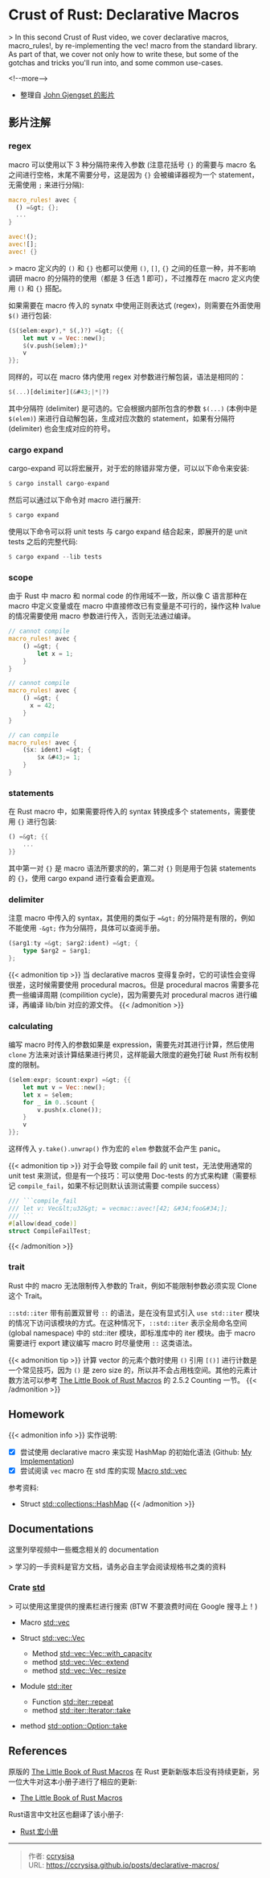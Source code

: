 # Crust of Rust: Declarative Macros


&gt; In this second Crust of Rust video, we cover declarative macros, macro_rules!, by re-implementing the vec! macro from the standard library. As part of that, we cover not only how to write these, but some of the gotchas and tricks you&#39;ll run into, and some common use-cases.

&lt;!--more--&gt;

- 整理自 [John Gjengset 的影片](https://www.youtube.com/watch?v=q6paRBbLgNw)

## 影片注解

### regex

macro 可以使用以下 3 种分隔符来传入参数 (注意花括号 `{}` 的需要与 macro 名之间进行空格，末尾不需要分号，这是因为 `{}` 会被编译器视为一个 statement，无需使用 `;` 来进行分隔):

```rs
macro_rules! avec {
  () =&gt; {};
  ...
}

avec!();
avec![];
avec! {}
```

&gt; macro 定义内的 `()` 和 `{}` 也都可以使用 `()`, `[]`, `{}` 之间的任意一种，并不影响调研 macro 的分隔符的使用（都是 3 任选 1 即可），不过推荐在 macro 定义内使用 `()` 和 `{}` 搭配。

如果需要在 macro 传入的 synatx 中使用正则表达式 (regex)，则需要在外面使用 `$()` 进行包装: 

```rs
($($elem:expr),* $(,)?) =&gt; {{
    let mut v = Vec::new();
    $(v.push($elem);)*
    v
}};
```

同样的，可以在 macro 体内使用 regex 对参数进行解包装，语法是相同的：

```rs
$(...)[delimiter](&#43;|*|?)
```

其中分隔符 (delimiter) 是可选的。它会根据内部所包含的参数 `$(...)` (本例中是 `$(elem)`) 来进行自动解包装，生成对应次数的 statement，如果有分隔符 (delimiter) 也会生成对应的符号。

### cargo expand

cargo-expand 可以将宏展开，对于宏的除错非常方便，可以以下命令来安装:

```rs
$ cargo install cargo-expand
```

然后可以通过以下命令对 macro 进行展开:

```rs
$ cargo expand
```

使用以下命令可以将 unit tests 与 cargo expand 结合起来，即展开的是 unit tests 之后的完整代码:

```rs
$ cargo expand --lib tests
```

### scope

由于 Rust 中 macro 和 normal code 的作用域不一致，所以像 C 语言那种在 macro 中定义变量或在 macro 中直接修改已有变量是不可行的，操作这种 lvalue 的情况需要使用 macro 参数进行传入，否则无法通过编译。

```rs
// cannot compile
macro_rules! avec {
    () =&gt; {
        let x = 1;
    }
}

// cannot compile
macro_rules! avec {
    () =&gt; {
      x = 42;
    }
}

// can compile
macro_rules! avec {
    ($x: ident) =&gt; {
        $x &#43;= 1;
    }
}
```

### statements

在 Rust macro 中，如果需要将传入的 syntax 转换成多个 statements，需要使用 `{}` 进行包装:

```rs
() =&gt; {{
    ...
}}
```

其中第一对 `{}` 是 macro 语法所要求的的，第二对 `{}` 则是用于包装 statements 的 `{}`，使用 cargo expand 进行查看会更直观。

### delimiter

注意 macro 中传入的 syntax，其使用的类似于 `=&gt;` 的分隔符是有限的，例如不能使用 `-&gt;` 作为分隔符，具体可以查阅手册。

```rs
($arg1:ty =&gt; $arg2:ident) =&gt; {
    type $arg2 = $arg1;
};
```

{{&lt; admonition tip &gt;}}
当 declarative macros 变得复杂时，它的可读性会变得很差，这时候需要使用 procedural macros。但是 procedural macros 需要多花费一些编译周期 (compilition cycle)，因为需要先对 procedural macros 进行编译，再编译 lib/bin 对应的源文件。
{{&lt; /admonition &gt;}}

### calculating

编写 macro 时传入的参数如果是 expression，需要先对其进行计算，然后使用 `clone` 方法来对该计算结果进行拷贝，这样能最大限度的避免打破 Rust 所有权制度的限制。

```rs
($elem:expr; $count:expr) =&gt; {{
    let mut v = Vec::new();
    let x = $elem;
    for _ in 0..$count {
        v.push(x.clone());
    }
    v
}};
```

这样传入 `y.take().unwrap()` 作为宏的 `elem` 参数就不会产生 panic。

{{&lt; admonition tip &gt;}}
对于会导致 compile fail 的 unit test，无法使用通常的 unit test 来测试，但是有一个技巧：可以使用 Doc-tests 的方式来构建（需要标记 `compile_fail`，如果不标记则默认该测试需要 compile success）

```rs
/// ```compile_fail
/// let v: Vec&lt;u32&gt; = vecmac::avec![42; &#34;foo&#34;];
/// ```
#[allow(dead_code)]
struct CompileFailTest;
```
{{&lt; /admonition &gt;}}

### trait

Rust 中的 macro 无法限制传入参数的 Trait，例如不能限制参数必须实现 Clone 这个 Trait。

`::std::iter` 带有前置双冒号 `::` 的语法，是在没有显式引入 `use std::iter` 模块的情况下访问该模块的方式。在这种情况下，`::std::iter` 表示全局命名空间 (global namespace) 中的 std::iter 模块，即标准库中的 iter 模块。由于 macro 需要进行 export 建议编写 macro 时尽量使用 `::` 这类语法。

{{&lt; admonition tip &gt;}}
计算 vector 的元素个数时使用 `()` 引用 `[()]` 进行计数是一个常见技巧，因为 `()` 是 zero size 的，所以并不会占用栈空间。其他的元素计数方法可以参考 [The Little Book of Rust Macros](https://veykril.github.io/tlborm/) 的 2.5.2 Counting 一节。
{{&lt; /admonition &gt;}}

## Homework

{{&lt; admonition info &gt;}}
实作说明:

- [x] 尝试使用 declarative macro 来实现 HashMap 的初始化语法 (Github: [My Implementation](https://github.com/ccrysisa/rusty/tree/main/hmapmac))
- [x] 尝试阅读 `vec` macro 在 std 库的实现 [Macro std::vec](https://doc.rust-lang.org/src/alloc/macros.rs.html#42)

参考资料:

- Struct [std::collections::HashMap](https://doc.rust-lang.org/std/collections/struct.HashMap.html)
{{&lt; /admonition &gt;}}

## Documentations

这里列举视频中一些概念相关的 documentation 

&gt; 学习的一手资料是官方文档，请务必自主学会阅读规格书之类的资料

### Crate [std](https://doc.rust-lang.org/std/index.html) 

&gt; 可以使用这里提供的搜素栏进行搜索 (BTW 不要浪费时间在 Google 搜寻上！)

- Macro [std::vec](https://doc.rust-lang.org/std/macro.vec.html)

- Struct [std::vec::Vec](https://doc.rust-lang.org/std/vec/struct.Vec.html)
    - Method [std::vec::Vec::with_capacity](https://doc.rust-lang.org/std/vec/struct.Vec.html#method.with_capacity)
    - method [std::vec::Vec::extend](https://doc.rust-lang.org/std/vec/struct.Vec.html#method.extend)
    - method [std::vec::Vec::resize](https://doc.rust-lang.org/std/vec/struct.Vec.html#method.resize)

- Module [std::iter](https://doc.rust-lang.org/std/iter/index.html)
    - Function [std::iter::repeat](https://doc.rust-lang.org/std/iter/fn.repeat.html)
    - method [std::iter::Iterator::take](https://doc.rust-lang.org/std/iter/trait.Iterator.html#method.take)

- method [std::option::Option::take](https://doc.rust-lang.org/std/option/enum.Option.html#method.take)

## References

原版的 [The Little Book of Rust Macros](https://danielkeep.github.io/tlborm/book/index.html) 在 Rust 更新新版本后没有持续更新，另一位大牛对这本小册子进行了相应的更新:

- [The Little Book of Rust Macros](https://veykril.github.io/tlborm/)

Rust语言中文社区也翻译了该小册子:

- [Rust 宏小册](https://zjp-cn.github.io/tlborm/)

---

> 作者: [ccrysisa](https://github.com/ccrysisa)  
> URL: https://ccrysisa.github.io/posts/declarative-macros/  

